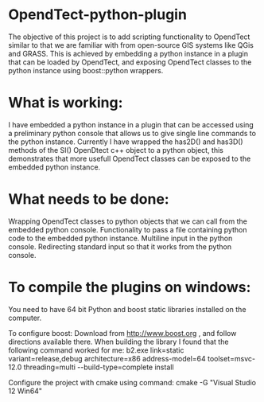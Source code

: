 # OpendTect-python-plugin
The objective of this project is to add scripting functionality to OpendTect similar to that we are familiar with from open-source GIS systems like QGis and GRASS.
This is achieved by embedding a python instance in a plugin that can be loaded by OpendTect, and exposing OpendTect classes to the python instance using boost::python wrappers.

# What is working:
I have embedded a python instance in a plugin that can be accessed using a preliminary python console that allows us to give single line commands to the python instance.
Currently I have wrapped the has2D() and has3D() methods of the SI() OpenDtect c++ object to a python object, this demonstrates that more usefull OpendTect classes can be exposed to the embedded python instance.

# What needs to be done:
Wrapping OpendTect classes to python objects that we can call from the embedded python console.
Functionality to pass a file containing python code to the embedded python instance.
Multiline input in the python console.
Redirecting standard input so that it works from the python console.

# To compile the plugins on windows:
You need to have 64 bit Python and boost static libraries installed on the computer.

To configure boost:
Download from http://www.boost.org , and follow directions available there.
When building the library I found that the following command worked for me:
b2.exe link=static variant=release,debug architecture=x86 address-model=64 toolset=msvc-12.0 threading=multi --build-type=complete install

Configure the project with cmake using command: cmake -G "Visual Studio 12 Win64" <root dir>
